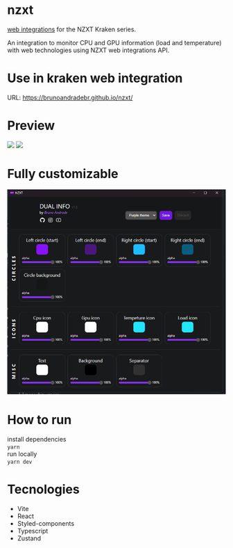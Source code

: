 # nzxt

[web integrations](https://developer.nzxt.com/) for the NZXT Kraken series.

An integration to monitor CPU and GPU information (load and temperature) with web technologies using NZXT web integrations API.

# Use in kraken web integration

URL: https://brunoandradebr.github.io/nzxt/

# Preview

<img src="print2.png" width=378 />
<img src="print.gif" />

# Fully customizable

<img src="print3.png" width=678 />

# How to run

install dependencies <br/>
`yarn` <br/>
run locally <br/>
`yarn dev`

# Tecnologies

- Vite
- React
- Styled-components
- Typescript
- Zustand
